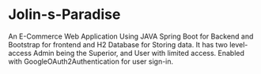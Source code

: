 # Jolin-s-Paradise
An E-Commerce Web Application Using JAVA Spring Boot for Backend and Bootstrap for frontend and H2 Database for Storing data. It has two level-access Admin being the Superior, and User with limited access. Enabled with GoogleOAuth2Authentication for user sign-in.
